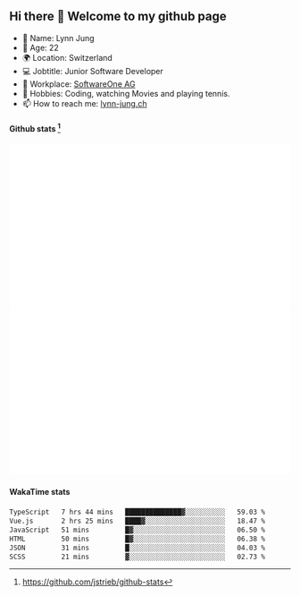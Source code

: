 ## Hi there 👋 Welcome to my github page

- 🧑 Name: Lynn Jung
- 🔞 Age: 22
- 🌍 Location: Switzerland
- 💻 Jobtitle: Junior Software Developer
- 🏢 Workplace: [SoftwareOne AG](https://www.softwareone.com/)
- 🎾 Hobbies: Coding, watching Movies and playing tennis.
- 📫 How to reach me: [lynn-jung.ch](https://lynn-jung.ch/)


#### Github stats [^1]
![](https://github.com/lynn-jung/github-stats/blob/master/generated/overview.svg)  ![](https://github.com/lynn-jung/github-stats/blob/master/generated/languages.svg)


#### WakaTime stats
<!--START_SECTION:waka-->

```text
TypeScript   7 hrs 44 mins   ██████████████▓░░░░░░░░░░   59.03 %
Vue.js       2 hrs 25 mins   ████▓░░░░░░░░░░░░░░░░░░░░   18.47 %
JavaScript   51 mins         █▓░░░░░░░░░░░░░░░░░░░░░░░   06.50 %
HTML         50 mins         █▓░░░░░░░░░░░░░░░░░░░░░░░   06.38 %
JSON         31 mins         █░░░░░░░░░░░░░░░░░░░░░░░░   04.03 %
SCSS         21 mins         ▓░░░░░░░░░░░░░░░░░░░░░░░░   02.73 %
```

<!--END_SECTION:waka-->

[^1]: https://github.com/jstrieb/github-stats
